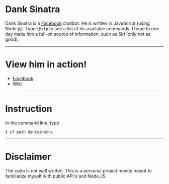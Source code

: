 # Dank Sinatra
Dank Sinatra is a [Facebook](https://www.facebook.com/profile.php?id=100010461758967) chatbot. 
He is written in JavaScript (using Node.js). 
Type `\help` to see a list of his available commands. 
I hope to one day make him a full-on source of information, such as Siri (only not as good). 

---

# View him in action!
* [Facebook](https://www.facebook.com/profile.php?id=100010461758967)
* [Wiki](https://bitbucket.org/gaikema/danksinatra/wiki/Home)

---

# Instruction
In the command line, type
```
$ cf push danksinatra
```

---

# Disclaimer
The code is not well written.
This is a personal project mostly meant to familiarize myself with public API's and Node.JS.